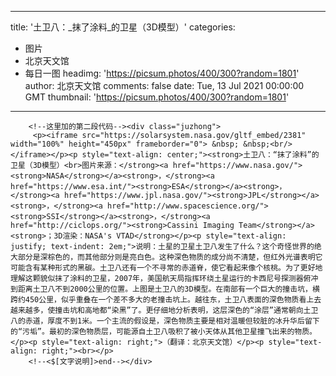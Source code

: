 
---
title: '土卫八：_抹了涂料_的卫星（3D模型）'
categories: 
 - 图片
 - 北京天文馆
 - 每日一图
headimg: 'https://picsum.photos/400/300?random=1801'
author: 北京天文馆
comments: false
date: Tue, 13 Jul 2021 00:00:00 GMT
thumbnail: 'https://picsum.photos/400/300?random=1801'
---

<div>   

        <!--这里加的第二段代码--><div class="juzhong">
         <p><iframe src="https://solarsystem.nasa.gov/gltf_embed/2381" width="100%" height="450px" frameborder="0"> &nbsp; &nbsp;<br/></iframe></p><p style="text-align: center;"><strong>土卫八：“抹了涂料”的卫星（3D模型）<br>图片来源：</strong><a href="https://www.nasa.gov/"><strong>NASA</strong></a><strong>，</strong><a href="https://www.esa.int/"><strong>ESA</strong></a><strong>，</strong><a href="https://www.jpl.nasa.gov/"><strong>JPL</strong></a><strong>，</strong><a href="http://www.spacescience.org/"><strong>SSI</strong></a><strong>，</strong><a href="http://ciclops.org/"><strong>Cassini Imaging Team</strong></a><strong>；3D渲染：NASA's VTAD</strong></p><p style="text-align: justify; text-indent: 2em;">说明：土星的卫星土卫八发生了什么？这个奇怪世界的绝大部分是深棕色的，而其他部分则是亮白色。这种深色物质的成分尚不清楚，但红外光谱表明它可能含有某种形式的黑碳。土卫八还有一个不寻常的赤道脊，使它看起来像个核桃。为了更好地理解这颗貌似抹了涂料的卫星，2007年，美国航天局指挥环绕土星运行的卡西尼号探测器俯冲到距离土卫八不到2000公里的位置。上图是土卫八的3D模型。在南部有一个巨大的撞击坑，横跨约450公里，似乎重叠在一个差不多大的老撞击坑上。越往东，土卫八表面的深色物质看上去越来越多，使撞击坑和高地都“染黑”了。更仔细地分析表明，这层深色的“涂层”通常朝向土卫八的赤道，厚度不到1米。一个主流的假设是，深色物质主要是相对温暖但较脏的冰升华后留下的“污垢”。最初的深色物质层，可能源自土卫八吸积了被小天体从其他卫星撞飞出来的物质。</p><p style="text-align: right;">（翻译：北京天文馆）</p><p style="text-align: right;"><br></p>
        <!--<$[文字说明]>end--></div>
      
      
</div>
            